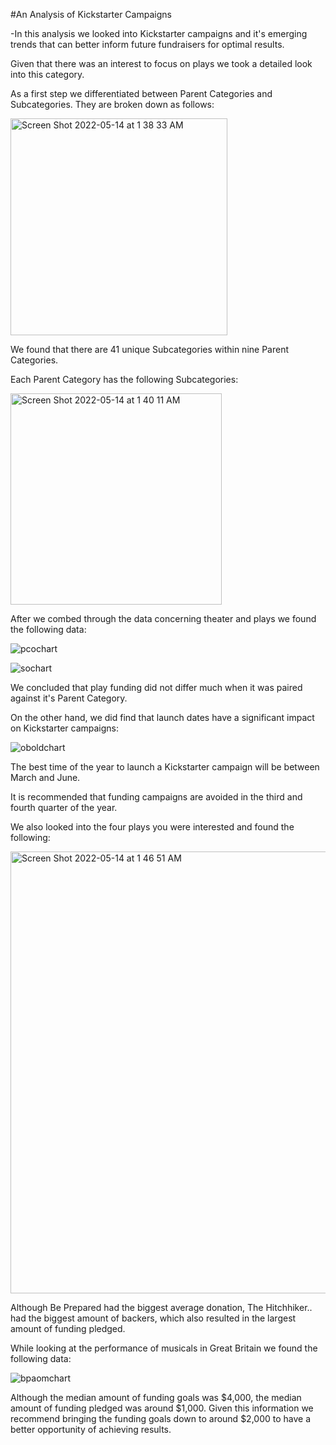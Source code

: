 #An Analysis of Kickstarter Campaigns

-In this analysis we looked into Kickstarter campaigns and it's emerging trends that can better inform future fundraisers for optimal results.

Given that there was an interest to focus on plays we took a detailed look into this category.

As a first step we differentiated between Parent Categories and Subcategories. They are broken down as follows:

<img width="347" alt="Screen Shot 2022-05-14 at 1 38 33 AM" src="https://user-images.githubusercontent.com/105120795/168414108-0f6affab-a90d-429a-999d-d96d4a1c269e.png">

We found that there are 41 unique Subcategories within nine Parent Categories.

Each Parent Category has the following Subcategories:

<img width="338" alt="Screen Shot 2022-05-14 at 1 40 11 AM" src="https://user-images.githubusercontent.com/105120795/168414149-753ece29-33a3-41d4-acbc-d1d0891cccfc.png">

After we combed through the data concerning theater and plays we found the following data:

![pcochart](https://user-images.githubusercontent.com/105120795/168414182-70a9e8ca-36e3-4b2a-b866-e59f2f253ac1.png)

![sochart](https://user-images.githubusercontent.com/105120795/168414194-43a125b1-76b3-4ccd-b88c-47294bf4a6ba.png)

We concluded that play funding did not differ much when it was paired against it's Parent Category.

On the other hand, we did find that launch dates have a significant impact on Kickstarter campaigns:

![oboldchart](https://user-images.githubusercontent.com/105120795/168414298-016ea642-9f61-48c9-b11e-b787083b7e10.png)

The best time of the year to launch a Kickstarter campaign will be between March and June.

It is recommended that funding campaigns are avoided in the third and fourth quarter of the year.

We also looked into the four plays you were interested and found the following:

<img width="707" alt="Screen Shot 2022-05-14 at 1 46 51 AM" src="https://user-images.githubusercontent.com/105120795/168414374-dd19d3bf-8570-4b16-b8e9-d1b7cda4f3ce.png">

Although Be Prepared had the biggest average donation, The Hitchhiker.. had the biggest amount of backers, which also resulted in the largest amount of funding pledged.

While looking at the performance of musicals in Great Britain we found the following data:

![bpaomchart](https://user-images.githubusercontent.com/105120795/168414595-dc2a9255-7d32-424f-8c1b-e98fcc04e4a6.png)

Although the median amount of funding goals was $4,000, the median amount of funding pledged was around $1,000.
Given this information we recommend bringing the funding goals down to around $2,000 to have a better opportunity of achieving results.

